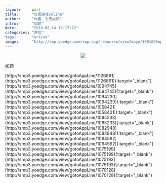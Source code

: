 ```yaml
---
layout:     post
title:      "垃圾游戏online"
author:     "作者：东云太郎"
intro:      "如题"
date:       "2018-02-14 12:17:22"
categories: "游戏"
tags:       "online"
image:      "http://smp.yoedge.com/smp-app/resource/viewImage/1001899appline.png"
---
```

<div style="text-align: center">
<p><img src="http://smp.yoedge.com/smp-app/resource/viewImage/1001899appline.png"/></p>
</div>
<p class="post-meta">
<span>如题</span>
</p>
[http://smp3.yoedge.com/view/gotoAppLine/1126891](http://smp3.yoedge.com/view/gotoAppLine/1126891){:target="_blank"}
[http://smp3.yoedge.com/view/gotoAppLine/1094745](http://smp3.yoedge.com/view/gotoAppLine/1094745){:target="_blank"}
[http://smp3.yoedge.com/view/gotoAppLine/1094230](http://smp3.yoedge.com/view/gotoAppLine/1094230){:target="_blank"}
[http://smp3.yoedge.com/view/gotoAppLine/1058421](http://smp3.yoedge.com/view/gotoAppLine/1058421){:target="_blank"}
[http://smp3.yoedge.com/view/gotoAppLine/1085233](http://smp3.yoedge.com/view/gotoAppLine/1085233){:target="_blank"}
[http://smp3.yoedge.com/view/gotoAppLine/1082948](http://smp3.yoedge.com/view/gotoAppLine/1082948){:target="_blank"}
[http://smp3.yoedge.com/view/gotoAppLine/1064592](http://smp3.yoedge.com/view/gotoAppLine/1064592){:target="_blank"}
[http://smp3.yoedge.com/view/gotoAppLine/1075199](http://smp3.yoedge.com/view/gotoAppLine/1075199){:target="_blank"}
[http://smp3.yoedge.com/view/gotoAppLine/1075193](http://smp3.yoedge.com/view/gotoAppLine/1075193){:target="_blank"}
[http://smp3.yoedge.com/view/gotoAppLine/1070128](http://smp3.yoedge.com/view/gotoAppLine/1070128){:target="_blank"}


